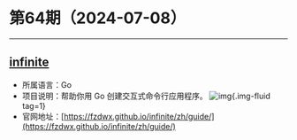 # 第64期（2024-07-08）

---
## [infinite](https://github.com/fzdwx/infinite)
- 所属语言：Go
- 项目说明：帮助你用 Go 创建交互式命令行应用程序。
![img](https://mirror.ghproxy.com/https://raw.githubusercontent.com/xiaoxuan6/weekly/main/docs/static/images/2024-07-08/1720412235.png){.img-fluid tag=1}
- 官网地址：[https://fzdwx.github.io/infinite/zh/guide/](https://fzdwx.github.io/infinite/zh/guide/)
